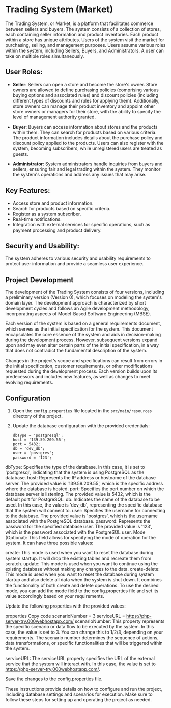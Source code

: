 # Trading System (Market)

The Trading System, or Market, is a platform that facilitates commerce between sellers and buyers. The system consists of a collection of stores, each containing seller information and product inventories. Each product within a store has unique attributes. Users of the system visit the market for purchasing, selling, and management purposes. Users assume various roles within the system, including Sellers, Buyers, and Administrators. A user can take on multiple roles simultaneously.

## User Roles:
- **Seller**: Sellers can open a store and become the store's owner. Store owners are allowed to define purchasing policies (comprising various buying options and associated rules) and discount policies (including different types of discounts and rules for applying them). Additionally, store owners can manage their product inventory and appoint other store owners or managers for their store, with the ability to specify the level of management authority granted.

- **Buyer**: Buyers can access information about stores and the products within them. They can search for products based on various criteria. The product information includes details about the purchase policy and discount policy applied to the products. Users can also register with the system, becoming subscribers, while unregistered users are treated as guests.

- **Administrator**: System administrators handle inquiries from buyers and sellers, ensuring fair and legal trading within the system. They monitor the system's operations and address any issues that may arise.

## Key Features:
- Access store and product information.
- Search for products based on specific criteria.
- Register as a system subscriber.
- Real-time notifications.
- Integration with external services for specific operations, such as payment processing and product delivery.

## Security and Usability:
The system adheres to various security and usability requirements to protect user information and provide a seamless user experience.

## Project Development

The development of the Trading System consists of four versions, including a preliminary version (Version 0), which focuses on modeling the system's domain layer. The development approach is characterized by short development cycles and follows an Agile development methodology, incorporating aspects of Model-Based Software Engineering (MBSE).

Each version of the system is based on a general requirements document, which serves as the initial specification for the system. This document encapsulates the core essence of the system and aids in decision-making during the development process. However, subsequent versions expand upon and may even alter certain parts of the initial specification, in a way that does not contradict the fundamental description of the system.

Changes in the project's scope and specifications can result from errors in the initial specification, customer requirements, or other modifications requested during the development process. Each version builds upon its predecessors and includes new features, as well as changes to meet evolving requirements.

## Configuration

1. Open the `config.properties` file located in the `src/main/resources` directory of the project.

2. Update the database configuration with the provided credentials:

   ```properties
   dbType = 'postgresql';
   host = '139.59.209.55';
   port = 5432;
   db = 'dev_db'; 
   user = 'postgres';
   password = '123';
dbType: Specifies the type of the database. In this case, it is set to 'postgresql', indicating that the system is using PostgreSQL as the database.
host: Represents the IP address or hostname of the database server. The provided value is '139.59.209.55', which is the specific address where the database is hosted.
port: Specifies the port number on which the database server is listening. The provided value is 5432, which is the default port for PostgreSQL.
db: Indicates the name of the database to be used. In this case, the value is 'dev_db', representing the specific database that the system will connect to.
user: Specifies the username for connecting to the database. The provided value is 'postgres', which is the username associated with the PostgreSQL database.
password: Represents the password for the specified database user. The provided value is '123', which is the password associated with the PostgreSQL user.
Mode (Optional): This field allows for specifying the mode of operation for the system. It can have three possible values:

create: This mode is used when you want to reset the database during system startup. It will drop the existing tables and recreate them from scratch.
update: This mode is used when you want to continue using the existing database without making any changes to the data.
create-delete: This mode is used when you want to reset the database during system startup and also delete all data when the system is shut down. It combines the functionality of both create and delete operations.
To use the desired mode, you can add the mode field to the config.properties file and set its value accordingly based on your requirements.

Update the following properties with the provided values:

properties
Copy code
scenarioNumber = 3
serviceURL = https://php-server-try.000webhostapp.com/
scenarioNumber: This property represents the specific scenario or data flow to be executed by the system. In this case, the value is set to 3. You can change this to 1/2/3, depending on your requirements. The scenario number determines the sequence of actions, data transformations, or specific functionalities that will be triggered within the system.

serviceURL: The serviceURL property specifies the URL of the external service that the system will interact with. In this case, the value is set to https://php-server-try.000webhostapp.com/.

Save the changes to the config.properties file.

These instructions provide details on how to configure and run the project, including database settings and scenarios for execution. Make sure to follow these steps for setting up and operating the project as needed.
